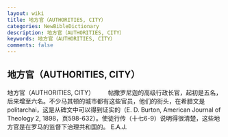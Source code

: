 ```yaml
---
layout: wiki
title: 地方官（AUTHORITIES, CITY）
categories: NewBibleDictionary
description: 地方官（AUTHORITIES, CITY）
keywords: 地方官（AUTHORITIES, CITY）
comments: false
---
```


## 地方官（AUTHORITIES, CITY）



地方官（AUTHORITIES, CITY）
　　帖撒罗尼迦的高级行政长官，起初是五名，后来增至六名。不少马其顿的城市都有这些官员，他们的衔头，在希腊文是 politarchai，这是从碑文中可以得到证实的（E. D. Burton, American Journal of Theology 2, 1898，页598-632）。使徒行传（十七6-9）说明得很清楚，这些地方官是在罗马的监督下治理共和国的。
E.A.J.



